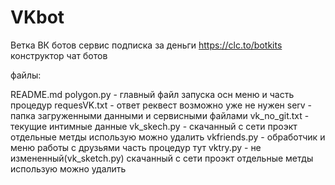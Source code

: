 

# VKbot
Ветка ВК ботов
сервис подписка за деньги https://clc.to/botkits конструктор чат ботов 

файлы:

README.md
polygon.py    - главный файл запуска осн меню и часть процедур
requesVK.txt  - ответ реквест возможно уже не нужен 
serv          - папка загруженными данными и сервисными файлами
vk_no_git.txt - текущие интимные данные 
vk_skech.py   - скачанный с сети проэкт отдельные метды использую можно удалить
vkfriends.py  - обработчик и меню работы с друзьями часть процедур тут 
vktry.py      -  не измененный(vk_sketch.py)  скачанный с сети проэкт отдельные метды использую можно удалить

